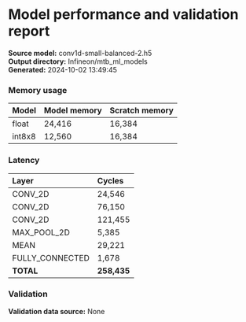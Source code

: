 # Model performance and validation report
**Source model:** conv1d-small-balanced-2.h5  
**Output directory:** Infineon/mtb_ml_models  
**Generated:** 2024-10-02 13:49:45

### Memory usage
| Model | Model memory | Scratch memory |
| :--- | :--- | :--- |
| float | 24,416 | 16,384 |
| int8x8 | 12,560 | 16,384 |

### Latency
| Layer | Cycles |
| :--- | :--- |
| CONV_2D | 24,546 |
| CONV_2D | 76,150 |
| CONV_2D | 121,455 |
| MAX_POOL_2D | 5,385 |
| MEAN | 29,221 |
| FULLY_CONNECTED | 1,678 |
| **TOTAL** | **258,435** |

### Validation
**Validation data source:** None
